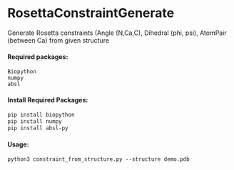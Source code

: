# RosettaConstraintGenerate

Generate Rosetta constraints (Angle (N,Ca,C), Dihedral (phi, psi), AtomPair (between Ca) from given structure

#### Required packages:
```
Biopython
numpy
absl
```

#### Install Required Packages:
```bash
pip install biopython
pip install numpy
pip install absl-py
```
#### Usage:
```
python3 constraint_from_structure.py --structure demo.pdb
```
